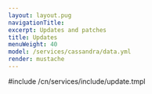 ```yaml
---
layout: layout.pug
navigationTitle:
excerpt: Updates and patches
title: Updates
menuWeight: 40
model: /services/cassandra/data.yml
render: mustache
---
```


#include /cn/services/include/update.tmpl
